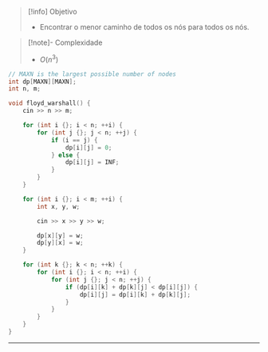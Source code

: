 > [!info] Objetivo
> - Encontrar o menor caminho de todos os nós para todos os nós.

> [!note]- Complexidade
> - $O(n^3)$

```cpp
// MAXN is the largest possible number of nodes
int dp[MAXN][MAXN];
int n, m;

void floyd_warshall() {
    cin >> n >> m;

    for (int i {}; i < n; ++i) {
        for (int j {}; j < n; ++j) {
            if (i == j) {
                dp[i][j] = 0;
            } else {
                dp[i][j] = INF;
            }
        }
    }

    for (int i {}; i < m; ++i) {
        int x, y, w;

        cin >> x >> y >> w;

        dp[x][y] = w;
        dp[y][x] = w;
    }

    for (int k {}; k < n; ++k) {
        for (int i {}; i < n; ++i) {
            for (int j {}; j < n; ++j) {
                if (dp[i][k] + dp[k][j] < dp[i][j]) {
                    dp[i][j] = dp[i][k] + dp[k][j];
                }
            }
        }
    }
}
```

---